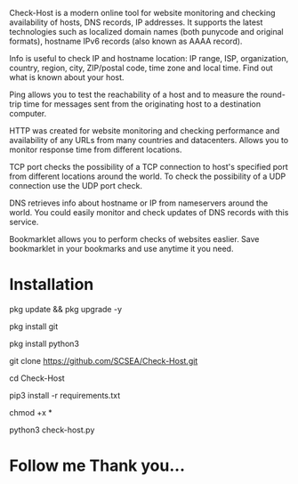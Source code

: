 Check-Host is a modern online tool for website monitoring and checking availability of hosts, DNS records, IP addresses. It supports the latest technologies such as localized domain names (both punycode and original formats), hostname IPv6 records (also known as AAAA record).

Info is useful to check IP and hostname location: IP range, ISP, organization, country, region, city, ZIP/postal code, time zone and local time. Find out what is known about your host.

Ping allows you to test the reachability of a host and to measure the round-trip time for messages sent from the originating host to a destination computer.

HTTP was created for website monitoring and checking performance and availability of any URLs from many countries and datacenters. Allows you to monitor response time from different locations.

TCP port checks the possibility of a TCP connection to host's specified port from different locations around the world. To check the possibility of a UDP connection use the UDP port check.

DNS retrieves info about hostname or IP from nameservers around the world. You could easily monitor and check updates of DNS records with this service.

Bookmarklet allows you to perform checks of websites easlier. Save bookmarklet in your bookmarks and use anytime it you need.

# Installation

pkg update && pkg upgrade -y

pkg install git

pkg install python3

git clone https://github.com/SCSEA/Check-Host.git

cd Check-Host

pip3 install -r requirements.txt

chmod +x *

python3 check-host.py

# Follow me Thank you...

